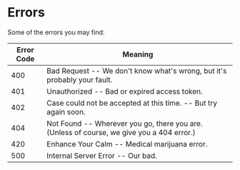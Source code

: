 # Errors

<aside class="notice">Some of the errors you may find:</aside>

Error Code | Meaning
---------- | -------
400 | Bad Request -- We don't know what's wrong, but it's probably your fault.
401 | Unauthorized -- Bad or expired access token.
402 | Case could not be accepted at this time. -- But try again soon.
404 | Not Found -- Wherever you go, there you are. (Unless of course, we give you a 404 error.)
420 | Enhance Your Calm -- Medical marijuana error.
500 | Internal Server Error -- Our bad.
